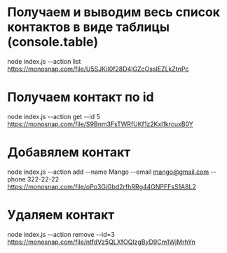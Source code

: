 # Получаем и выводим весь список контактов в виде таблицы (console.table)

node index.js --action list
https://monosnap.com/file/U5SJKiI0f28D4IGZcOssIEZLkZtnPc

# Получаем контакт по id

node index.js --action get --id 5
https://monosnap.com/file/S9Bnm3FsTWRfUKf1z2Kxl1krcuxB0Y

# Добавялем контакт

node index.js --action add --name Mango --email mango@gmail.com --phone 322-22-22
https://monosnap.com/file/oPo3GiGbd2rfhRRg44GNPFFsS1A8L2

# Удаляем контакт

node index.js --action remove --id=3
https://monosnap.com/file/ntfdVz5QLXfOQIzgByD9Cm1WjMrhYn
